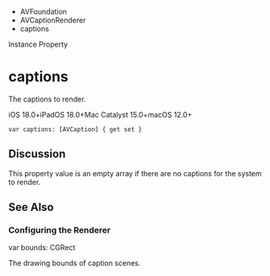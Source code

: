 

- AVFoundation
- AVCaptionRenderer
-  captions 

Instance Property

# captions

The captions to render.

iOS 18.0+iPadOS 18.0+Mac Catalyst 15.0+macOS 12.0+

``` source
var captions: [AVCaption] { get set }
```

## Discussion

This property value is an empty array if there are no captions for the system to render.

## See Also

### Configuring the Renderer

var bounds: CGRect

The drawing bounds of caption scenes.

